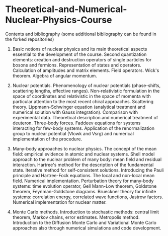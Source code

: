 # Theoretical-and-Numerical-Nuclear-Physics-Course

Contents and bibliography (some additional bibliography can be found in the forked repositories)

1) Basic notions of nuclear physics and its main theoretical aspects essential to the development of the course. Second quantization elements: creation and destruction operators of single particles for bosons and fermions. Representation of states and operators. Calculation of amplitudes and matrix elements. Field operators. Wick's theorem. Algebra of angular momentum.

2) Nuclear potentials. Phenomenology of nuclear potentials (phase-shifts, scattering lengths, effective ranges). Non-relativistic formulation in the space of coordinates and relativistic in the space of momenta with particular attention to the most recent chiral approaches. Scattering theory. Lippmann-Schwinger equation (analytical treatment and numerical solution with Gauss integration). Comparison with experimental data. Theoretical description and numerical treatment of deuteron. Three-body forces. Faddeev equations for systems interacting for few-body systems. Application of the renormalization group to nuclear potential (Vlowk and Vsrg) and numerical implementation of the procedure.

3) Many-body approaches to nuclear physics. The concept of the mean field: empirical evidence in atomic and nuclear systems. Shell model approach to the nuclear problem of many body: mean field and residual interaction. Hartree's method for the description of the fundamental state. Iterative method for self-consistent solutions. Introducing the Pauli principle and Hartree-Fock equations. The local and non-local mean field. Numerical implementation. Perturbation theory for many-body systems: time evolution operator, Gell Mann-Low theorem, Goldstone theorem, Feynman-Goldstone diagrams. Brueckner theory for infinite systems: correlation energy, correlated wave functions, Jastrow factors. Numerical implementation for nuclear matter.

4) Monte Carlo methods. Introduction to stochastic methods: central limit theorem, Markov chains, error estimates. Metropolis method. Introduction to the Diffusion Monte Carlo and Variational Monte Carlo approaches also through numerical simulations and code development.

